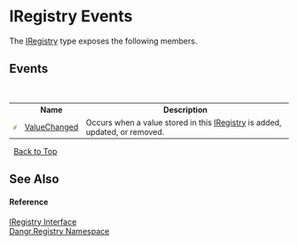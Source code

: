 # IRegistry Events
 

The <a href="T_Dangr_Registry_IRegistry">IRegistry</a> type exposes the following members.


## Events
&nbsp;<table><tr><th></th><th>Name</th><th>Description</th></tr><tr><td>![Public event](media/pubevent.gif "Public event")</td><td><a href="E_Dangr_Registry_IRegistry_ValueChanged">ValueChanged</a></td><td>
Occurs when a value stored in this <a href="T_Dangr_Registry_IRegistry">IRegistry</a> is added, updated, or removed.</td></tr></table>&nbsp;
<a href="#iregistry-events">Back to Top</a>

## See Also


#### Reference
<a href="T_Dangr_Registry_IRegistry">IRegistry Interface</a><br /><a href="N_Dangr_Registry">Dangr.Registry Namespace</a><br />